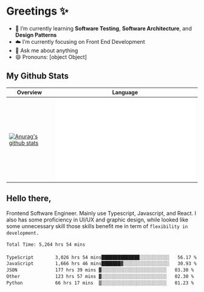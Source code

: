 # Greetings ✨

- 🌱 I’m currently learning **Software Testing**, **Software Architecture**, and **Design Patterns**
- ☁️ I’m currently focusing on Front End Development
- 💬 Ask me about anything
- 😄 Pronouns: [object Object]

## My Github Stats

| Overview | Language |
| --- | --- |
|[![Anurag's github stats](https://github-readme-stats.vercel.app/api?username=abui-am&count_private=true)](https://github.com/anuraghazra/github-readme-stats)|![Language](https://raw.githubusercontent.com/abui-am/stats/c6455f656dfce7acd3951e5ec5b25d72af0b2ee3/generated/languages.svg)|

## Hello there, 
Frontend Software Engineer. 
Mainly use Typescript, Javascript, and React. I also has some proficiency in UI/UX and graphic design, while looked like some unnecessary skill those skills benefit me in term of `flexibility in development.`


<!--START_SECTION:waka-->

```txt
Total Time: 5,264 hrs 54 mins

TypeScript        3,026 hrs 54 mins██████████████░░░░░░░░░░░   56.17 %
JavaScript        1,666 hrs 46 mins███████▓░░░░░░░░░░░░░░░░░   30.93 %
JSON              177 hrs 39 mins ▓░░░░░░░░░░░░░░░░░░░░░░░░   03.30 %
Other             123 hrs 57 mins ▓░░░░░░░░░░░░░░░░░░░░░░░░   02.30 %
Python            66 hrs 17 mins  ▒░░░░░░░░░░░░░░░░░░░░░░░░   01.23 %
```

<!--END_SECTION:waka-->
